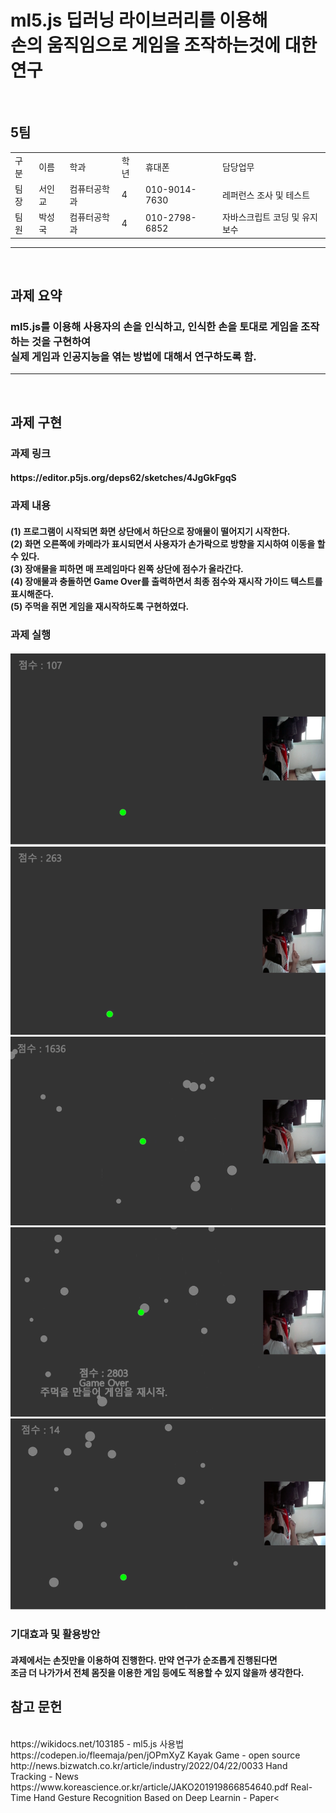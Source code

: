 # ml5.js 딥러닝 라이브러리를 이용해<br>손의 움직임으로 게임을 조작하는것에 대한 연구
<br>
<table>
  <h2>5팀</h2>
  <tr>
    <td>
      구분
    </td>
    <td>
      이름
    </td>
    <td>
      학과
    </td>
    <td>
      학년
    </td>
    <td>
      휴대폰
    </td>
    <td>
      담당업무
    </td>
  </tr>
  <tr>
    <td>
      팀장
    </td>
    <td>
      서인교
    </td>
    <td>
      컴퓨터공학과
    </td>
    <td>
      4
    </td>
    <td>
      010-9014-7630
    </td>
    <td>
      레퍼런스 조사 및 테스트
    </td>
  </tr>
  <tr>
    <td>
      팀원
    </td>
    <td>
      박성국
    </td>
    <td>
      컴퓨터공학과
    </td>
    <td>
      4
    </td>
    <td>
      010-2798-6852
    </td>
    <td>
      자바스크립트 코딩 및 유지보수
    </td>
  </tr>
</table>
<hr>
<br>
<h2>과제 요약</h2> 
<h3>ml5.js를 이용해 사용자의 손을 인식하고, 인식한 손을 토대로 게임을 조작하는 것을 
  구현하여<br>실제 게임과 인공지능을 엮는 방법에 대해서 연구하도록 함.</h3>
<hr>
<br>
<h2>과제 구현</h2>
<div>
  <h3>과제 링크</h3>
  <h4>
    https://editor.p5js.org/deps62/sketches/4JgGkFgqS
  </h4>
</div>
<div>
  <h3>과제 내용</h3>
  <h4>
    (1) 프로그램이 시작되면 화면 상단에서 하단으로 장애물이 떨어지기 시작한다.<br>
    (2) 화면 오른쪽에 카메라가 표시되면서 사용자가 손가락으로 방향을 지시하여 이동을 할 수 있다.<br>
    (3) 장애물을 피하면 매 프레임마다 왼쪽 상단에 점수가 올라간다.<br>
    (4) 장애물과 충돌하면 Game Over를 출력하면서 최종 점수와 재시작 가이드 텍스트를 표시해준다.<br>
    (5) 주먹을 쥐면 게임을 재시작하도록 구현하였다.
  </h4>
</div>
<div>
  <h3>과제 실행</h3>
  <h4>
    <img src="Start.PNG">
    <img src="Control 0.PNG">
    <img src="Control 1.PNG">
    <img src="GameOver.PNG">
    <img src="Restart.PNG">
  </h4>
</div>
  <h3>
    기대효과 및 활용방안
  </h3>
  <h4>
     과제에서는 손짓만을 이용하여 진행한다. 만약 연구가 순조롭게 진행된다면<br>
     조금 더 나가가서 전체 몸짓을 이용한 게임 등에도 적용할 수 있지 않을까 생각한다.
  </h4>
</div>
<h2>참고 문헌</h2>
<br>
https://wikidocs.net/103185 - ml5.js 사용법<br>
https://codepen.io/fleemaja/pen/jOPmXyZ Kayak Game - open source<br>
http://news.bizwatch.co.kr/article/industry/2022/04/22/0033 Hand Tracking - News<br>
https://www.koreascience.or.kr/article/JAKO201919866854640.pdf Real-Time Hand Gesture Recognition Based on Deep Learnin - Paper<
